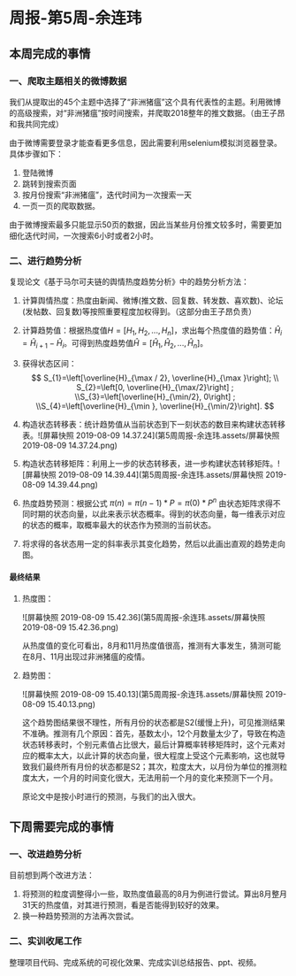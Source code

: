 







# 周报-第5周-余连玮

## 本周完成的事情

### 一、爬取主题相关的微博数据

我们从提取出的45个主题中选择了“非洲猪瘟”这个具有代表性的主题。利用微博的高级搜索，对“非洲猪瘟”按时间搜索，并爬取2018整年的推文数据。（由王子昂和我共同完成）

由于微博需要登录才能查看更多信息，因此需要利用selenium模拟浏览器登录。具体步骤如下：

1. 登陆微博
2. 跳转到搜索页面
3. 按月份搜索“非洲猪瘟”，迭代时间为一次搜索一天
4. 一页一页的爬取数据。

由于微博搜索最多只能显示50页的数据，因此当某些月份推文较多时，需要更加细化迭代时间，一次搜索6小时或者2小时。



### 二、进行趋势分析

复现论文《基于马尔可夫链的舆情热度趋势分析》中的趋势分析方法：

1. 计算舆情热度：热度由新闻、微博(推文数、回复数、转发数、喜欢数)、论坛(发帖数、回复数)等按照重要程度加权得到。（这部分由王子昂负责）

2. 计算趋势值：根据热度值$H=[H_1, H_2, ..., H_n]$，求出每个热度值的趋势值：$\hat H_i = \hat H_{i+1} - \hat H_i$。可得到热度趋势值$\hat H=[\hat H_1, \hat H_2, ..., \hat H_n]$。

3. 获得状态区间：
   $$
   S_{1}=\left[\overline{H}_{\max / 2}, \overline{H}_{\max }\right]; \\ S_{2}=\left[0, \overline{H}_{\max/2}\right] ; \\S_{3}=\left[\overline{H}_{\min/2}, 0\right] ; \\S_{4}=\left[\overline{H}_{\min }, \overline{H}_{\min/2}\right].
   $$
   
4. 构造状态转移表：统计趋势值从当前状态到下一刻状态的数目来构建状态转移表。![屏幕快照 2019-08-09 14.37.24](第5周周报-余连玮.assets/屏幕快照 2019-08-09 14.37.24.png)

5. 构造状态转移矩阵：利用上一步的状态转移表，进一步构建状态转移矩阵。![屏幕快照 2019-08-09 14.39.44](第5周周报-余连玮.assets/屏幕快照 2019-08-09 14.39.44.png)

6. 热度趋势预测：根据公式 $\pi(n) = \pi(n-1) * P = \pi(0)*P^n$  由状态矩阵求得不同时期的状态向量，以此来表示状态概率。得到的状态向量，每一维表示对应的状态的概率，取概率最大的状态作为预测的当前状态。

7. 将求得的各状态用一定的斜率表示其变化趋势，然后以此画出直观的趋势走向图。



#### 最终结果

1. 热度图：

   ![屏幕快照 2019-08-09 15.42.36](第5周周报-余连玮.assets/屏幕快照 2019-08-09 15.42.36.png)

   从热度值的变化可看出，8月和11月热度值很高，推测有大事发生，猜测可能在8月、11月出现过非洲猪瘟的疫情。



2. 趋势图：

   ![屏幕快照 2019-08-09 15.40.13](第5周周报-余连玮.assets/屏幕快照 2019-08-09 15.40.13.png)

   这个趋势图结果很不理性，所有月份的状态都是S2(缓慢上升)，可见推测结果不准确。推测有几个原因：首先，基数太小，12个月数量太少了，导致在构造状态转移表时，个别元素值占比很大，最后计算概率转移矩阵时，这个元素对应的概率太大，以此计算的状态向量，很大程度上受这个元素影响，这也就导致我们最终所有月份的状态都是S2；其次，粒度太大，以月份为单位的推测粒度太大，一个月的时间变化很大，无法用前一个月的变化来预测下一个月。

   原论文中是按小时进行的预测，与我们的出入很大。



## 下周需要完成的事情 ##

###  一、改进趋势分析

目前想到两个改进方法：

1. 将预测的粒度调整得小一些，取热度值最高的8月为例进行尝试。算出8月整月31天的热度值，对其进行预测，看是否能得到较好的效果。
2. 换一种趋势预测的方法再次尝试。

### 二、实训收尾工作

整理项目代码、完成系统的可视化效果、完成实训总结报告、ppt、视频。